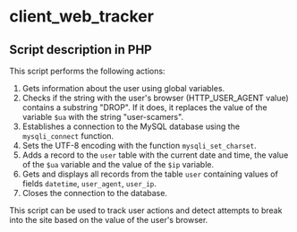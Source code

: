 # client_web_tracker

## Script description in PHP

This script performs the following actions:
1. Gets information about the user using global variables.
2. Checks if the string with the user's browser (HTTP_USER_AGENT value) contains a substring "DROP". If it does, it replaces the value of the variable `$ua` with the string "user-scamers".
3. Establishes a connection to the MySQL database using the `mysqli_connect` function.
4. Sets the UTF-8 encoding with the function `mysqli_set_charset`.
5. Adds a record to the `user` table with the current date and time, the value of the `$ua` variable and the value of the `$ip` variable.
6. Gets and displays all records from the table `user` containing values of fields `datetime`, `user_agent`, `user_ip`.
7. Closes the connection to the database.

This script can be used to track user actions and detect attempts to break into the site based on the value of the user's browser.

